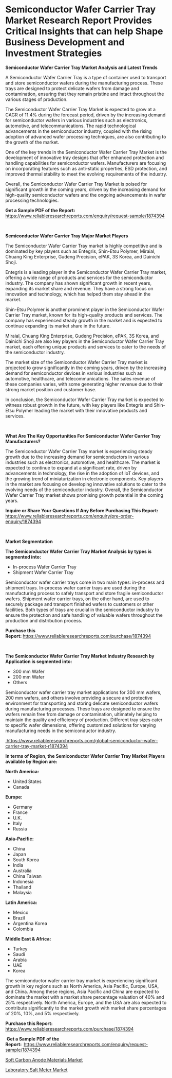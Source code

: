 <p><h1>Semiconductor Wafer Carrier Tray Market Research Report Provides Critical Insights that can help Shape Business Development and Investment Strategies</h1></p><p><strong>Semiconductor Wafer Carrier Tray Market Analysis and Latest Trends</strong></p>
<p><p>A Semiconductor Wafer Carrier Tray is a type of container used to transport and store semiconductor wafers during the manufacturing process. These trays are designed to protect delicate wafers from damage and contamination, ensuring that they remain pristine and intact throughout the various stages of production.</p><p>The Semiconductor Wafer Carrier Tray Market is expected to grow at a CAGR of 11.4% during the forecast period, driven by the increasing demand for semiconductor wafers in various industries such as electronics, automotive, and telecommunications. The rapid technological advancements in the semiconductor industry, coupled with the rising adoption of advanced wafer processing techniques, are also contributing to the growth of the market.</p><p>One of the key trends in the Semiconductor Wafer Carrier Tray Market is the development of innovative tray designs that offer enhanced protection and handling capabilities for semiconductor wafers. Manufacturers are focusing on incorporating features such as anti-static properties, ESD protection, and improved thermal stability to meet the evolving requirements of the industry.</p><p>Overall, the Semiconductor Wafer Carrier Tray Market is poised for significant growth in the coming years, driven by the increasing demand for high-quality semiconductor wafers and the ongoing advancements in wafer processing technologies.</p></p>
<p><strong>Get a Sample PDF of the Report:&nbsp;</strong> <a href="https://www.reliableresearchreports.com/enquiry/request-sample/1874394">https://www.reliableresearchreports.com/enquiry/request-sample/1874394</a></p>
<p>&nbsp;</p>
<p><strong>Semiconductor Wafer Carrier Tray Major Market Players</strong></p>
<p><p>The Semiconductor Wafer Carrier Tray market is highly competitive and is dominated by key players such as Entegris, Shin-Etsu Polymer, Miraial, Chuang King Enterprise, Gudeng Precision, ePAK, 3S Korea, and Dainichi Shoji.</p><p>Entegris is a leading player in the Semiconductor Wafer Carrier Tray market, offering a wide range of products and services for the semiconductor industry. The company has shown significant growth in recent years, expanding its market share and revenue. They have a strong focus on innovation and technology, which has helped them stay ahead in the market.</p><p>Shin-Etsu Polymer is another prominent player in the Semiconductor Wafer Carrier Tray market, known for its high-quality products and services. The company has experienced steady growth in the market and is expected to continue expanding its market share in the future.</p><p>Miraial, Chuang King Enterprise, Gudeng Precision, ePAK, 3S Korea, and Dainichi Shoji are also key players in the Semiconductor Wafer Carrier Tray market, each offering unique products and services to cater to the needs of the semiconductor industry.</p><p>The market size of the Semiconductor Wafer Carrier Tray market is projected to grow significantly in the coming years, driven by the increasing demand for semiconductor devices in various industries such as automotive, healthcare, and telecommunications. The sales revenue of these companies varies, with some generating higher revenue due to their strong market position and customer base.</p><p>In conclusion, the Semiconductor Wafer Carrier Tray market is expected to witness robust growth in the future, with key players like Entegris and Shin-Etsu Polymer leading the market with their innovative products and services.</p></p>
<p>&nbsp;</p>
<p><strong>What Are The Key Opportunities For Semiconductor Wafer Carrier Tray Manufacturers?</strong></p>
<p><p>The Semiconductor Wafer Carrier Tray market is experiencing steady growth due to the increasing demand for semiconductors in various industries such as electronics, automotive, and healthcare. The market is expected to continue to expand at a significant rate, driven by advancements in technology, the rise in the adoption of IoT devices, and the growing trend of miniaturization in electronic components. Key players in the market are focusing on developing innovative solutions to cater to the evolving needs of the semiconductor industry. Overall, the Semiconductor Wafer Carrier Tray market shows promising growth potential in the coming years.</p></p>
<p><strong>Inquire or Share Your Questions If Any Before Purchasing This Report:</strong> <a href="https://www.reliableresearchreports.com/enquiry/pre-order-enquiry/1874394">https://www.reliableresearchreports.com/enquiry/pre-order-enquiry/1874394</a></p>
<p>&nbsp;</p>
<p><strong>Market Segmentation</strong></p>
<p><strong>The Semiconductor Wafer Carrier Tray Market Analysis by types is segmented into:</strong></p>
<p><ul><li>In-process Wafer Carrier Tray</li><li>Shipment Wafer Carrier Tray</li></ul></p>
<p><p>Semiconductor wafer carrier trays come in two main types: in-process and shipment trays. In-process wafer carrier trays are used during the manufacturing process to safely transport and store fragile semiconductor wafers. Shipment wafer carrier trays, on the other hand, are used to securely package and transport finished wafers to customers or other facilities. Both types of trays are crucial in the semiconductor industry to ensure the protection and safe handling of valuable wafers throughout the production and distribution process.</p></p>
<p><strong>Purchase this Report:&nbsp;</strong><a href="https://www.reliableresearchreports.com/purchase/1874394">https://www.reliableresearchreports.com/purchase/1874394</a></p>
<p>&nbsp;</p>
<p><strong>The Semiconductor Wafer Carrier Tray Market Industry Research by Application is segmented into:</strong></p>
<p><ul><li>300 mm Wafer</li><li>200 mm Wafer</li><li>Others</li></ul></p>
<p><p>Semiconductor wafer carrier tray market applications for 300 mm wafers, 200 mm wafers, and others involve providing a secure and protective environment for transporting and storing delicate semiconductor wafers during manufacturing processes. These trays are designed to ensure the wafers remain free from damage or contamination, ultimately helping to maintain the quality and efficiency of production. Different tray sizes cater to specific wafer dimensions, offering customized solutions for varying manufacturing needs in the semiconductor industry.</p></p>
<p><a href="https://www.reliableresearchreports.com/global-semiconductor-wafer-carrier-tray-market-r1874394">&nbsp;https://www.reliableresearchreports.com/global-semiconductor-wafer-carrier-tray-market-r1874394</a></p>
<p><strong>In terms of Region, the Semiconductor Wafer Carrier Tray Market Players available by Region are:</strong></p>
<p>
    <p> <strong> North America: </strong>
        <ul>
            <li>United States</li>
            <li>Canada</li>
        </ul>
        </p> 
    <p> <strong> Europe: </strong>
        <ul>
            <li>Germany</li>
            <li>France</li>
            <li>U.K.</li>
            <li>Italy</li>
            <li>Russia</li>
        </ul>
        </p> 
    <p> <strong> Asia-Pacific: </strong>
        <ul>
            <li>China</li>
            <li>Japan</li>
            <li>South Korea</li>
            <li>India</li>
            <li>Australia</li>
            <li>China Taiwan</li>
            <li>Indonesia</li>
            <li>Thailand</li>
            <li>Malaysia</li>
        </ul>
        </p> 
    <p> <strong> Latin America: </strong>
        <ul>
            <li>Mexico</li>
            <li>Brazil</li>
            <li>Argentina Korea</li>
            <li>Colombia</li>
        </ul>
        </p> 
    <p> <strong> Middle East & Africa: </strong>
        <ul>
            <li>Turkey</li>
            <li>Saudi</li>
            <li>Arabia</li>
            <li>UAE</li>
            <li>Korea</li>
        </ul>
    </p>
    </p>
<p><p>The semiconductor wafer carrier tray market is experiencing significant growth in key regions such as North America, Asia Pacific, Europe, USA, and China. Among these regions, Asia Pacific and China are expected to dominate the market with a market share percentage valuation of 40% and 25% respectively. North America, Europe, and the USA are also expected to contribute significantly to the market growth with market share percentages of 20%, 10%, and 5% respectively.</p></p>
<p><strong>Purchase this Report: </strong><a href="https://www.reliableresearchreports.com/purchase/1874394">https://www.reliableresearchreports.com/purchase/1874394</a></p>
<p>&nbsp;<strong>Get a Sample PDF of the Report:&nbsp;&nbsp;</strong><a href="https://www.reliableresearchreports.com/enquiry/request-sample/1874394">https://www.reliableresearchreports.com/enquiry/request-sample/1874394</a></p>
<p><strong></strong></p>
<p><p><a href="https://github.com/syaifulanwaramsyori/Market-Research-Report-List-1/blob/main/soft-carbon-anode-materials-market.md">Soft Carbon Anode Materials Market</a></p><p><a href="https://view.publitas.com/reportprime-1/insights-into-the-laboratory-salt-meter-market-size-which-is-expanding-with-a-10-4-cagr-from-2024-2031/">Laboratory Salt Meter Market</a></p></p>